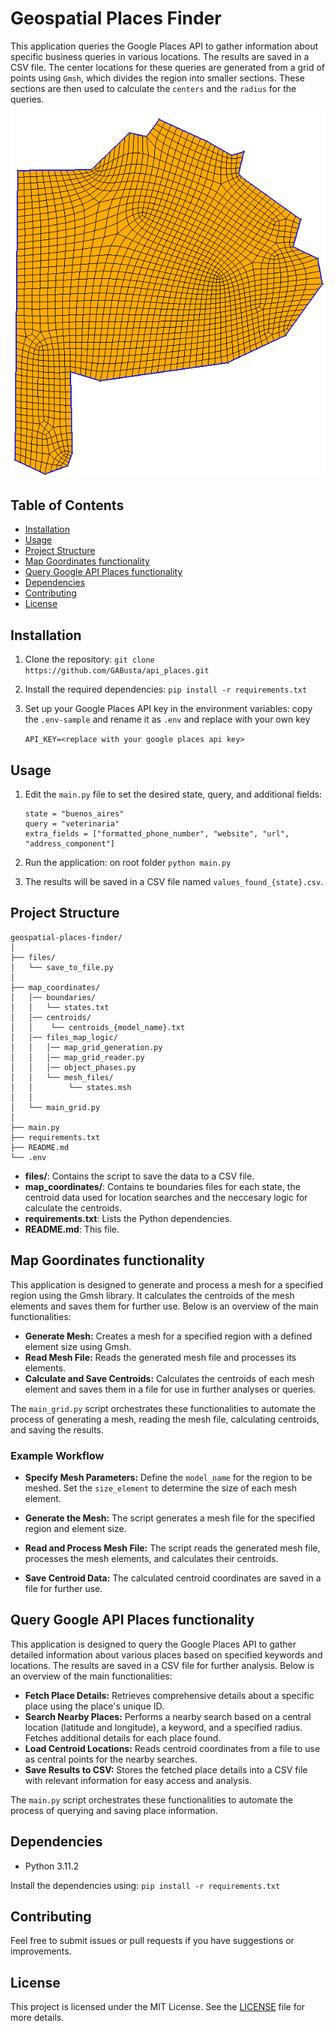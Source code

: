 
# Geospatial Places Finder

This application queries the Google Places API to gather information about specific business queries in various locations. The results are saved in a CSV file. The center locations for these queries are generated from a grid of points using `Gmsh`, which divides the region into smaller sections. These sections are then used to calculate the `centers` and the `radius` for the queries.

![Example Image](img/mesh.png)

## Table of Contents

- [Installation](#installation)
- [Usage](#usage)
- [Project Structure](#project-structure)
- [Map Goordinates functionality](#Map-Goordinates-functionality)
- [Query Google API Places functionality](#Query-Google-API-Places-functionality)
- [Dependencies](#dependencies)
- [Contributing](#contributing)
- [License](#license)

## Installation

1. Clone the repository:
    `git clone https://github.com/GABusta/api_places.git`

3. Install the required dependencies:
    `pip install -r requirements.txt`

4. Set up your Google Places API key in the environment variables:
    copy the `.env-sample` and rename it as `.env` and replace with your own key 

    `API_KEY=<replace with your google places api key>`

## Usage

1. Edit the `main.py` file to set the desired state, query, and additional fields:
    ```
    state = "buenos_aires"
    query = "veterinaria"
    extra_fields = ["formatted_phone_number", "website", "url", "address_component"]
    ```

2. Run the application:
    on root folder
    `python main.py`

3. The results will be saved in a CSV file named `values_found_{state}.csv`.


## Project Structure

```plaintext
geospatial-places-finder/
│
├── files/
│   └── save_to_file.py
│ 
├── map_coordinates/
│   │── boundaries/
│   │   └── states.txt
│   │── centroids/
│   │    └── centroids_{model_name}.txt
│   │── files_map_logic/
│   │   │── map_grid_generation.py
│   │   │── map_grid_reader.py
│   │   │── object_phases.py
│   │   └── mesh_files/
│   │        └── states.msh
│   │  
│   └── main_grid.py
│ 
├── main.py
├── requirements.txt
├── README.md
└── .env
```

- **files/**: Contains the script to save the data to a CSV file.
- **map_coordinates/**: Contains te boundaries files for each state, the centroid data used for location searches and the neccesary logic for calculate the centroids.
- **requirements.txt**: Lists the Python dependencies.
- **README.md**: This file.


## Map Goordinates functionality

This application is designed to generate and process a mesh for a specified region using the Gmsh library. It calculates the centroids of the mesh elements and saves them for further use. Below is an overview of the main functionalities:

* **Generate Mesh:** Creates a mesh for a specified region with a defined element size using Gmsh.
* **Read Mesh File:** Reads the generated mesh file and processes its elements.
* **Calculate and Save Centroids:** Calculates the centroids of each mesh element and saves them in a file for use in further analyses or queries.

The `main_grid.py` script orchestrates these functionalities to automate the process of generating a mesh, reading the mesh file, calculating centroids, and saving the results.

### Example Workflow
* **Specify Mesh Parameters:**
Define the `model_name` for the region to be meshed.
Set the `size_element` to determine the size of each mesh element.

* **Generate the Mesh:**
The script generates a mesh file for the specified region and element size.

* **Read and Process Mesh File:**
The script reads the generated mesh file, processes the mesh elements, and calculates their centroids.

* **Save Centroid Data:**
The calculated centroid coordinates are saved in a file for further use.


## Query Google API Places functionality

This application is designed to query the Google Places API to gather detailed information about various places based on specified keywords and locations. The results are saved in a CSV file for further analysis. Below is an overview of the main functionalities:

* **Fetch Place Details:** Retrieves comprehensive details about a specific place using the place's unique ID.
* **Search Nearby Places:** Performs a nearby search based on a central location (latitude and longitude), a keyword, and a specified radius. Fetches additional details for each place found.
* **Load Centroid Locations:** Reads centroid coordinates from a file to use as central points for the nearby searches.
* **Save Results to CSV:** Stores the fetched place details into a CSV file with relevant information for easy access and analysis.

The `main.py` script orchestrates these functionalities to automate the process of querying and saving place information.

## Dependencies

- Python 3.11.2

Install the dependencies using:
`pip install -r requirements.txt`

## Contributing

Feel free to submit issues or pull requests if you have suggestions or improvements.

## License

This project is licensed under the MIT License. See the [LICENSE](LICENSE) file for more details.
